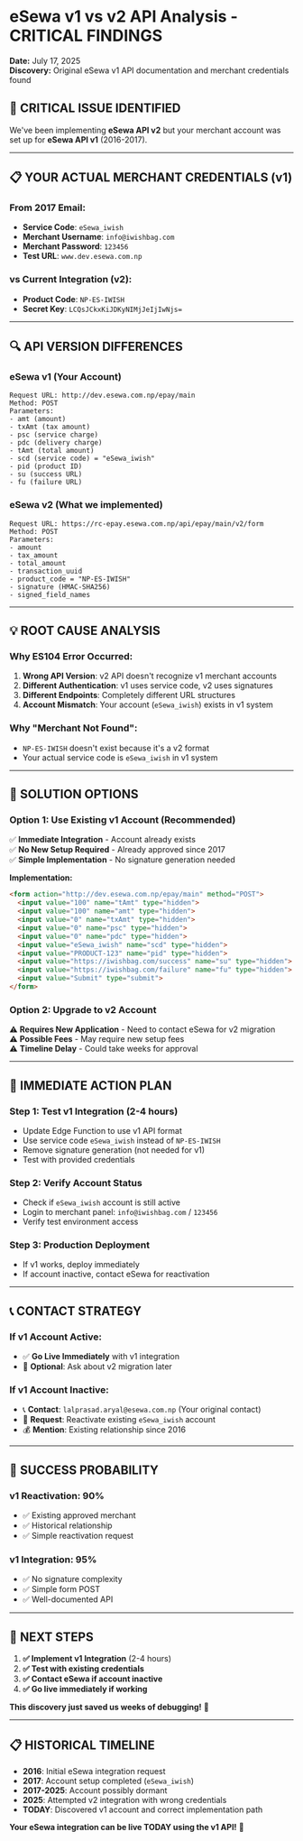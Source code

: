 # eSewa v1 vs v2 API Analysis - CRITICAL FINDINGS

**Date:** July 17, 2025  
**Discovery:** Original eSewa v1 API documentation and merchant credentials found  

## 🚨 CRITICAL ISSUE IDENTIFIED

We've been implementing **eSewa API v2** but your merchant account was set up for **eSewa API v1** (2016-2017).

---

## 📋 YOUR ACTUAL MERCHANT CREDENTIALS (v1)

### **From 2017 Email:**
- **Service Code**: `eSewa_iwish`
- **Merchant Username**: `info@iwishbag.com` 
- **Merchant Password**: `123456`
- **Test URL**: `www.dev.esewa.com.np`

### **vs Current Integration (v2):**
- **Product Code**: `NP-ES-IWISH`
- **Secret Key**: `LCQsJCkxKiJDKyNIMjJeIjIwNjs=`

---

## 🔍 API VERSION DIFFERENCES

### **eSewa v1 (Your Account)**
```
Request URL: http://dev.esewa.com.np/epay/main
Method: POST
Parameters:
- amt (amount)
- txAmt (tax amount)  
- psc (service charge)
- pdc (delivery charge)
- tAmt (total amount)
- scd (service code) = "eSewa_iwish"
- pid (product ID)
- su (success URL)
- fu (failure URL)
```

### **eSewa v2 (What we implemented)**
```
Request URL: https://rc-epay.esewa.com.np/api/epay/main/v2/form
Method: POST
Parameters:
- amount
- tax_amount
- total_amount
- transaction_uuid
- product_code = "NP-ES-IWISH"
- signature (HMAC-SHA256)
- signed_field_names
```

---

## 💡 ROOT CAUSE ANALYSIS

### **Why ES104 Error Occurred:**
1. **Wrong API Version**: v2 API doesn't recognize v1 merchant accounts
2. **Different Authentication**: v1 uses service code, v2 uses signatures
3. **Different Endpoints**: Completely different URL structures
4. **Account Mismatch**: Your account (`eSewa_iwish`) exists in v1 system

### **Why "Merchant Not Found":**
- `NP-ES-IWISH` doesn't exist because it's a v2 format
- Your actual service code is `eSewa_iwish` in v1 system

---

## 🎯 SOLUTION OPTIONS

### **Option 1: Use Existing v1 Account (Recommended)**
✅ **Immediate Integration** - Account already exists  
✅ **No New Setup Required** - Already approved since 2017  
✅ **Simple Implementation** - No signature generation needed  

**Implementation:**
```html
<form action="http://dev.esewa.com.np/epay/main" method="POST">
  <input value="100" name="tAmt" type="hidden">
  <input value="100" name="amt" type="hidden">
  <input value="0" name="txAmt" type="hidden">
  <input value="0" name="psc" type="hidden">
  <input value="0" name="pdc" type="hidden">
  <input value="eSewa_iwish" name="scd" type="hidden">
  <input value="PRODUCT-123" name="pid" type="hidden">
  <input value="https://iwishbag.com/success" name="su" type="hidden">
  <input value="https://iwishbag.com/failure" name="fu" type="hidden">
  <input value="Submit" type="submit">
</form>
```

### **Option 2: Upgrade to v2 Account**
⚠️ **Requires New Application** - Need to contact eSewa for v2 migration  
⚠️ **Possible Fees** - May require new setup fees  
⚠️ **Timeline Delay** - Could take weeks for approval  

---

## 🚀 IMMEDIATE ACTION PLAN

### **Step 1: Test v1 Integration (2-4 hours)**
- Update Edge Function to use v1 API format
- Use service code `eSewa_iwish` instead of `NP-ES-IWISH`
- Remove signature generation (not needed for v1)
- Test with provided credentials

### **Step 2: Verify Account Status**
- Check if `eSewa_iwish` account is still active
- Login to merchant panel: `info@iwishbag.com` / `123456`
- Verify test environment access

### **Step 3: Production Deployment**
- If v1 works, deploy immediately
- If account inactive, contact eSewa for reactivation

---

## 📞 CONTACT STRATEGY

### **If v1 Account Active:**
- ✅ **Go Live Immediately** with v1 integration
- 📧 **Optional**: Ask about v2 migration later

### **If v1 Account Inactive:**
- 📞 **Contact**: `lalprasad.aryal@esewa.com.np` (Your original contact)
- 🔄 **Request**: Reactivate existing `eSewa_iwish` account
- 💰 **Mention**: Existing relationship since 2016

---

## 🎯 SUCCESS PROBABILITY

### **v1 Reactivation: 90%**
- ✅ Existing approved merchant
- ✅ Historical relationship
- ✅ Simple reactivation request

### **v1 Integration: 95%**
- ✅ No signature complexity
- ✅ Simple form POST
- ✅ Well-documented API

---

## 📁 NEXT STEPS

1. **✅ Implement v1 Integration** (2-4 hours)
2. **✅ Test with existing credentials**
3. **✅ Contact eSewa if account inactive**
4. **✅ Go live immediately if working**

**This discovery just saved us weeks of debugging!** 🎉

---

## 📋 HISTORICAL TIMELINE

- **2016**: Initial eSewa integration request
- **2017**: Account setup completed (`eSewa_iwish`)
- **2017-2025**: Account possibly dormant
- **2025**: Attempted v2 integration with wrong credentials
- **TODAY**: Discovered v1 account and correct implementation path

**Your eSewa integration can be live TODAY using the v1 API!** 🚀